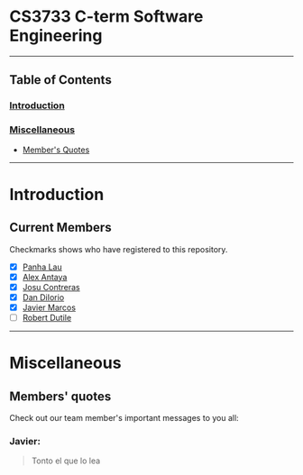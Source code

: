 # CS3733 C-term Software Engineering
***
## Table of Contents
### [Introduction](https://github.com/Avorent/CS3733/blob/master/README.md#introduction-1)
### [Miscellaneous](https://github.com/Avorent/CS3733/blob/master/README.md#miscellaneous-1)
- [Member's Quotes](https://github.com/Avorent/CS3733/blob/master/README.md#)
***
# Introduction


## Current Members
Checkmarks shows who have registered to this repository.
- [x] [Panha Lau](https://github.com/Avorent)
- [x] [Alex Antaya](https://github.com/aantaya1)
- [x] [Josu Contreras](https://github.com/JosuContrer)
- [x] [Dan DiIorio](https://github.com/drd387)
- [x] [Javier Marcos](https://github.com/XBC30EP450)
- [ ] [Robert Dutile](https://github.com/bdbooksrule)

***
# Miscellaneous

## Members' quotes
Check out our team member's important messages to you all:

### Javier:
> Tonto el que lo lea
>
